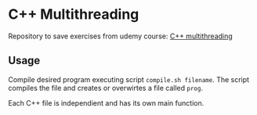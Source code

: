 # C++ Multithreading
Repository to save exercises from udemy course:
[C++ multithreading](htpps://udemy.com/course/cplusplus-multithreading)

## Usage
Compile desired program executing script `compile.sh filename`.
The script compiles the file and creates or overwirtes a file called `prog`.

Each C++ file is independient and has its own main function.
